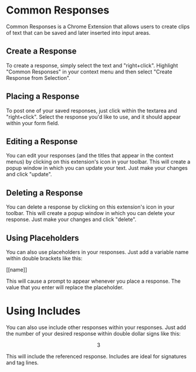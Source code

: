 # Common Responses
Common Responses is a Chrome Extension that allows users to create clips of text 
that can be saved and later inserted into input areas.

## Create a Response
To create a response, simply select the text and "right+click".  Highlight "Common Responses" in your
context menu and then select "Create Response from Selection".

## Placing a Response
To post one of your saved responses, just click within the textarea and "right+click".  Select the
response you'd like to use, and it should appear within your form field.

## Editing a Response
You can edit your responses (and the titles that appear in the context menus) by clicking on this extension's
icon in your toolbar.  This will create a popup window in which you can update your text.  Just make your
changes and click "update".

## Deleting a Response
You can delete a response by clicking on this extension's icon in your toolbar.  This will create a
popup window in which you can delete your response.  Just make your changes and click "delete".

## Using Placeholders
You can also use placeholders in your responses.  Just add a variable name within double brackets like this:

  [[name]]

This will cause a prompt to appear whenever you place a response.  The value that you enter will replace the placeholder.

# Using Includes
You can also use include other responses within your responses.  Just add the number of your desired response within 
double dollar signs like this:

  $$3$$
  
This will include the referenced response.  Includes are ideal for signatures and tag lines.

